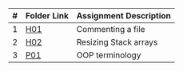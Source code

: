 
|   #   | Folder Link | Assignment Description |
| :---: | ----------- | ---------------------- |
|   1   |[H01]( https://github.com/Slturner980/2143-OOP-Turner/tree/master/Assignments/H01 ) |  Commenting a file | 
|   2   |[H02]( https://github.com/Slturner980/2143-OOP-Turner/tree/master/Assignments/H02 ) | Resizing Stack arrays |
|   3   |[P01]( https://github.com/Slturner980/2143-OOP-Turner/tree/master/Assignments/P01)  | OOP terminology |